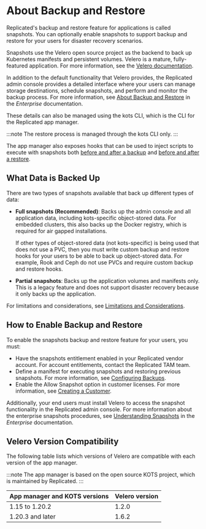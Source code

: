 # About Backup and Restore

Replicated's backup and restore feature for applications is called snapshots. You can optionally enable snapshots to support backup and restore for your users for disaster recovery scenarios.

Snapshots use the Velero open source project as the backend to back up Kubernetes manifests and persistent volumes. Velero is a mature, fully-featured application. For more information, see the [Velero documentation](https://velero.io/docs/).

In addition to the default functionality that Velero provides, the Replicated admin console provides a detailed interface where your users can manage storage destinations, schedule snapshots, and perform and monitor the backup process. For more information, see [About Backup and Restore](/enterprise/snapshots-understanding) in the _Enterprise_ documentation.

These details can also be managed using the kots CLI, which is the CLI for the Replicated app manager.

:::note
The restore process is managed through the kots CLI only.
:::

The app manager also exposes hooks that can be used to inject scripts to execute with snapshots both [before and after a backup](snapshots-configuring-backups) and [before and after a restore](../enterprise/snapshots-understanding).

## What Data is Backed Up

There are two types of snapshots available that back up different types of data:

* **Full snapshots (Recommended)**: Backs up the admin console and all application data, including kots-specific object-stored data. For embedded clusters, this also backs up the Docker registry, which is required for air gapped installations.

  If other types of object-stored data (not kots-specific) is being used that does not use a PVC, then you must write custom backup and restore hooks for your users to be able to back up object-stored data. For example, Rook and Ceph do not use PVCs and require custom backup and restore hooks.

* **Partial snapshots**: Backs up the application volumes and manifests only. This is a legacy feature and does not support disaster recovery because it only backs up the application.

For limitations and considerations, see [Limitations and Considerations](/enterprise/snapshots-understanding#limitations-and-consoderations).


## How to Enable Backup and Restore

To enable the snapshots backup and restore feature for your users, you must:

- Have the snapshots entitlement enabled in your Replicated vendor account. For account entitlements, contact the Replicated TAM team.
- Define a manifest for executing snapshots and restoring previous snapshots. For more information, see [Configuring Backups](snapshots-configuring-backups).
- Enable the Allow Snapshot option in customer licenses. For more information, see [Creating a Customer](releases-creating-customer).

Additionally, your end users must install Velero to access the snapshot functionality in the Replicated admin console. For more information about the enterprise snapshots procedures, see [Understanding Snapshots](../enterprise/snapshots-understanding) in the _Enterprise_ documentation.

## Velero Version Compatibility

The following table lists which versions of Velero are compatible with each version of the app manager.

:::note
The app manager is based on the open source KOTS project, which is maintained by Replicated.
:::

| App manager and KOTS versions | Velero version |
|------|-------------|
| 1.15 to 1.20.2 | 1.2.0 |
| 1.20.3 and later | 1.6.2 |
